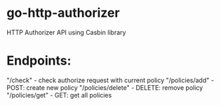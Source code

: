 # go-http-authorizer
HTTP Authorizer API using Casbin library

# Endpoints:
"/check" - check authorize request with current policy
"/policies/add" - POST: create new policy
"/policies/delete" - DELETE: remove policy
"/policies/get" - GET: get all policies
